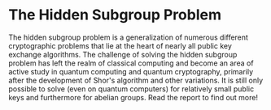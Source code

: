 # The Hidden Subgroup Problem
The hidden subgroup problem is a generalization of numerous different cryptographic problems that lie at the heart of nearly all public key exchange algorithms.
The challenge of solving the hidden subgroup problem has left the realm of classical computing and become an area of active study in quantum computing and quantum cryptography, primarily after the development of Shor's algorithm and other variations.
It is still only possible to solve (even on quantum computers) for relatively small public keys and furthermore for abelian groups.
Read the report to find out more!
